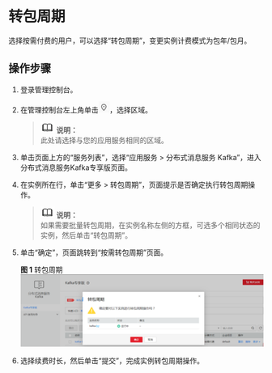# 转包周期<a name="ZH-CN_TOPIC_0169795692"></a>

选择按需付费的用户，可以选择“转包周期”，变更实例计费模式为包年/包月。

## 操作步骤<a name="section15241105418314"></a>

1.  登录管理控制台。
2.  在管理控制台左上角单击![](figures/icon-region.png)，选择区域。

    >![](public_sys-resources/icon-note.gif) **说明：**   
    >此处请选择与您的应用服务相同的区域。  

3.  单击页面上方的“服务列表”，选择“应用服务 \> 分布式消息服务 Kafka”，进入分布式消息服务Kafka专享版页面。
4.  在实例所在行，单击“更多 \> 转包周期”，页面提示是否确定执行转包周期操作。

    >![](public_sys-resources/icon-note.gif) **说明：**   
    >如果需要批量转包周期，在实例名称左侧的方框，可选多个相同状态的实例，然后单击“转包周期”。  

5.  单击“确定”，页面跳转到“按需转包周期”页面。

    **图 1**  转包周期<a name="fig86243104917"></a>  
    ![](figures/转包周期.png "转包周期")

6.  选择续费时长，然后单击“提交”，完成实例转包周期操作。

